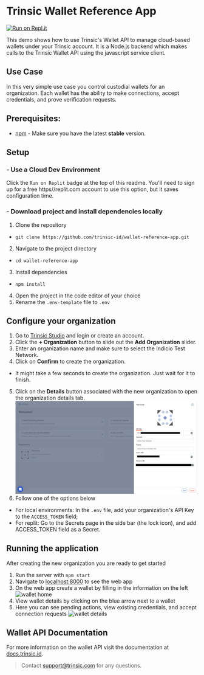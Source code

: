 # Trinsic Wallet Reference App
[![Run on Repl.it](https://repl.it/badge/github/trinsic-id/wallet-reference-app)](https://repl.it/github/trinsic-id/wallet-reference-app)

This demo shows how to use Trinsic's Wallet API to manage cloud-based wallets under your Trinsic account. It is a Node.js backend which makes calls to the Trinsic Wallet API using the javascript service client.

## Use Case
In this very simple use case you control custodial wallets for an organization. Each wallet has the ability to make connections, accept credentials, and prove verification requests.

## Prerequisites:
- [npm](https://www.npmjs.com/get-npm) - Make sure you have the latest **stable** version.

## Setup

### - Use a Cloud Dev Environment
Click the `Run on Replit` badge at the top of this readme. You'll need to sign up for a free https//replit.com account to use this option, but it saves configuration time.
### - Download project and install dependencies locally
1. Clone the repository
- `git clone https://github.com/trinsic-id/wallet-reference-app.git`
2. Navigate to the project directory
- `cd wallet-reference-app`
3. Install dependencies
- `npm install`
4. Open the project in the code editor of your choice
5. Rename the `.env-template` file to `.env`

## Configure your organization
1. Go to <a href="https://studio.trinsic.id" target="_blank">Trinsic Studio</a> and login or create an account.
2. Click the **+ Organization** button to slide out the **Add Organization** slider.
3. Enter an organization name and make sure to select the Indicio Test Network.
4. Click on **Confirm** to create the organization.
  - It might take a few seconds to create the organization. Just wait for it to finish.
5. Click on the **Details** button associated with the new organization to open the organization details tab.
![organization view](assets/orgsview.png)
6. Follow one of the options below 
  - For local environments: In the `.env` file, add your organization's API Key to the `ACCESS_TOKEN` field;
  - For replit: Go to the Secrets page in the side bar (the lock icon), and add ACCESS_TOKEN field as a Secret.

## Running the application
After creating the new organization you are ready to get started
1. Run the server with `npm start`
2. Navigate to <a href="http://localhost:8000" target="_blank">localhost:8000</a> to see the web app
3. On the web app create a wallet by filling in the information on the left
![wallet home](assets/walletHome.png)
4. View wallet details by clicking on the blue arrow next to a wallet
5. Here you can see pending actions, view existing credentials, and accept connection requests
![wallet details](assets/walletDetails.png)

## Wallet API Documentation
For more information on the wallet API visit the documentation at [docs.trinsic.id](https://docs.trinsic.id/reference).

> Contact <support@trinsic.com> for any questions.
